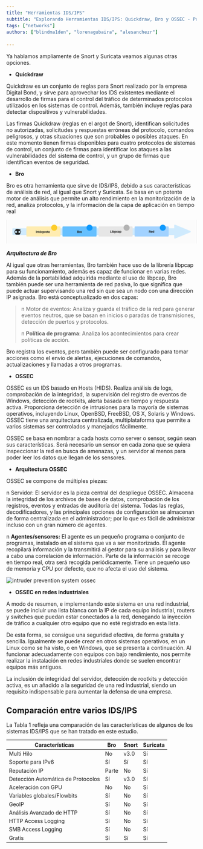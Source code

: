 ```yaml
---
title: "Herramientas IDS/IPS"
subtitle: "Explorando Herramientas IDS/IPS: Quickdraw, Bro y OSSEC - Protección Avanzada para Redes y Sistemas de Control"
tags: ["networks"]
authors: ["blindma1den", "lorenagubaira", "alesanchezr"]

---
```


Ya hablamos ampliamente de Snort y Suricata veamos algunas otras opciones.

- **Quickdraw**

Quickdraw es un conjunto de reglas para Snort realizado por la empresa Digital Bond, y sirve para aprovechar los IDS existentes mediante el desarrollo de firmas para el control del tráfico de determinados protocolos utilizados en los sistemas de control. Además, también incluye reglas para detectar dispositivos y vulnerabilidades.

Las firmas Quickdraw (reglas en el argot de Snort), identifican solicitudes no autorizadas, solicitudes y respuestas erróneas del protocolo, comandos peligrosos, y otras situaciones que son probables o posibles ataques. En este momento tienen firmas disponibles para cuatro protocolos de sistemas de control, un conjunto de firmas para identificar los ataques a las vulnerabilidades del sistema de control, y un grupo de firmas que identifican eventos de seguridad.

- **Bro**

Bro es otra herramienta que sirve de IDS/IPS, debido a sus características de análisis de red, al igual que Snort y Suricata. Se basa en un potente motor de análisis que permite un alto rendimiento en la monitorización de la red, analiza protocolos, y la información de la capa de aplicación en tiempo real

![intruder prevention system bro](https://github.com/4GeeksAcademy/cybersecurity-syllabus/blob/main/assets/ips1-bro.png?raw=true)

***Arquitectura de Bro***

Al igual que otras herramientas, Bro también hace uso de la librería libpcap para su funcionamiento, además es capaz de funcionar en varias redes. Además de la portabilidad adquirida mediante el uso de libpcap, Bro también puede ser una herramienta de red pasiva, lo que significa que puede actuar supervisando una red sin que sea un nodo con una dirección IP asignada. Bro está conceptualizado en dos capas:

> n Motor de eventos: Analiza y guarda el tráfico de la red para generar eventos neutros, que se basan en inicios o paradas de transmisiones, detección de puertos y protocolos.
> 
> 
> n **Política de programa**: Analiza los acontecimientos para crear políticas de acción.
> 

Bro registra los eventos, pero también puede ser configurado para tomar acciones como el envío de alertas, ejecuciones de comandos, actualizaciones y llamadas a otros programas.

- **OSSEC**

OSSEC es un IDS basado en Hosts (HIDS). Realiza análisis de logs, comprobación de la integridad, la supervisión del registro de eventos de Windows, detección de rootkits, alerta basada en tiempo y respuesta activa. Proporciona detección de intrusiones para la mayoría de sistemas operativos, incluyendo Linux, OpenBSD, FreeBSD, OS X, Solaris y Windows. OSSEC tiene una arquitectura centralizada, multiplataforma que permite a varios sistemas ser controlados y manejados fácilmente.

OSSEC se basa en nombrar a cada hosts como server o sensor, según sean sus características. Será necesario un sensor en cada zona que se quiera inspeccionar la red en busca de amenazas, y un servidor al menos para poder leer los datos que llegan de los sensores.

- **Arquitectura OSSEC**

OSSEC se compone de múltiples piezas:

n Servidor: El servidor es la pieza central del despliegue OSSEC. Almacena la integridad de los archivos de bases de datos, comprobación de los registros, eventos y entradas de auditoría del sistema. Todas las reglas, decodificadores, y las principales opciones de configuración se almacenan de forma centralizada en el administrador; por lo que es fácil de administrar incluso con un gran número de agentes.

n **Agentes/sensores:** El agente es un pequeño programa o conjunto de programas, instalado en el sistema que va a ser monitorizado. El agente recopilará información y la transmitirá al gestor para su análisis y para llevar a cabo una correlación de información. Parte de la información se recoge en tiempo real, otra será recogida periódicamente. Tiene un pequeño uso de memoria y CPU por defecto, que no afecta el uso del sistema.

![intruder prevention system ossec](https://github.com/4GeeksAcademy/cybersecurity-syllabus/blob/main/assets/ips2-ossec.png?raw=true)

- **OSSEC en redes industriales**

A modo de resumen, e implementando este sistema en una red industrial, se puede incluir una lista blanca con la IP de cada equipo industrial, routers y switches que puedan estar conectados a la red, denegando la inyección de tráfico a cualquier otro equipo que no esté registrado en esta lista.

De esta forma, se consigue una seguridad efectiva, de forma gratuita y sencilla. Igualmente se puede crear en otros sistemas operativos, en un Linux como se ha visto, o en Windows, que se presenta a continuación. Al funcionar adecuadamente con equipos con bajo rendimiento, nos permite realizar la instalación en redes industriales donde se suelen encontrar equipos más antiguos.

La inclusión de integridad del servidor, detección de rootkits y detección activa, es un añadido a la seguridad de una red industrial, siendo un requisito indispensable para aumentar la defensa de una empresa.

## **Comparación entre varios IDS/IPS**

La Tabla 1 refleja una comparación de las características de algunos de los sistemas IDS/IPS que se han tratado en este estudio.

| Características                | Bro  | Snort | Suricata |
|--------------------------------|------|-------|----------|
| Multi Hilo                     | No   | v3.0  | Sí       |
| Soporte para IPv6              | Sí   | Sí    | Sí       |
| Reputación IP                  | Parte| No    | Sí       |
| Detección Automática de Protocolos | Sí   | v3.0  | Sí       |
| Aceleración con GPU            | No   | No    | Sí       |
| Variables globales/Flowbits    | Sí   | No    | Sí       |
| GeoIP                          | Sí   | No    | Sí       |
| Análisis Avanzado de HTTP      | Sí   | No    | Sí       |
| HTTP Access Logging            | Sí   | No    | Sí       |
| SMB Access Logging             | Sí   | No    | Sí       |
| Gratis                         | Sí   | Sí    | Sí       |
